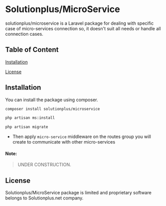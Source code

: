 # Solutionplus/MicroService

solutionplus/microservice is a Laravel package for dealing with specific case of micro-services connection so, it doesn't suit all needs or handle all connection cases.

## Table of Content
[Installation](#Installation)

[License](#License)

## Installation

You can install the package using composer.

```bash
composer install solutionplus/microservice

php artisan ms:install

php artisan migrate
```

* Then apply `micro-service` middleware on the routes group you will create to communicate with other micro-services

#### Note:
> UNDER CONSTRUCTION.

## License

Solutionplus/MicroService package is limited and proprietary software belongs to Solutionplus.net company.
